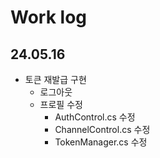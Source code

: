 # Work log
## 24.05.16
- 토큰 재발급 구현
    - 로그아웃
    - 프로필 수정
        - AuthControl.cs 수정
        - ChannelControl.cs 수정
        - TokenManager.cs 수정
